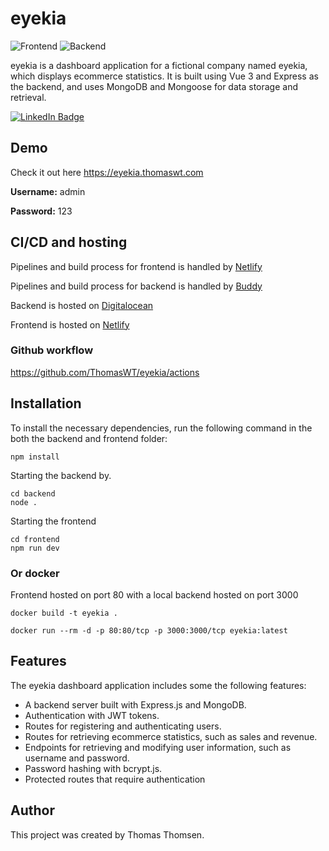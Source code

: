 # eyekia

![Frontend](https://github.com/ThomasWT/eyekia/actions/workflows/frontend.js.yml/badge.svg)
![Backend](https://github.com/ThomasWT/eyekia/actions/workflows/backend.js.yml/badge.svg)

eyekia is a dashboard application for a fictional company named eyekia, which displays ecommerce statistics. It is built using Vue 3 and Express as the backend, and uses MongoDB and Mongoose for data storage and retrieval.

<div id="badges">
  <a href="https://www.linkedin.com/in/thomasthomsendk/">
    <img src="https://img.shields.io/badge/LinkedIn-blue?style=for-the-badge&logo=linkedin&logoColor=white" alt="LinkedIn Badge"/>
  </a>
</div>

## Demo

Check it out here https://eyekia.thomaswt.com


**Username:** admin

**Password:** 123

## CI/CD and hosting

Pipelines and build process for frontend is handled by [Netlify](https://www.netlify.com/)

Pipelines and build process for backend is handled by [Buddy](https://buddy.works/)

Backend is hosted on [Digitalocean](https://www.digitalocean.com/)

Frontend is hosted on [Netlify](https://www.netlify.com/)


### Github workflow
https://github.com/ThomasWT/eyekia/actions

## Installation

To install the necessary dependencies, run the following command in the both the backend and frontend folder:
```
npm install
```
Starting the backend by.
```
cd backend
node .
```

Starting the frontend
```
cd frontend
npm run dev
```

### Or docker
Frontend hosted on port 80 with a local backend hosted on port 3000
```
docker build -t eyekia .
```
```
docker run --rm -d -p 80:80/tcp -p 3000:3000/tcp eyekia:latest
```


## Features

The eyekia dashboard application includes some the following features:

- A backend server built with Express.js and MongoDB.
- Authentication with JWT tokens.
- Routes for registering and authenticating users.
- Routes for retrieving ecommerce statistics, such as sales and revenue.
- Endpoints for retrieving and modifying user information, such as username and password.
- Password hashing with bcrypt.js.
- Protected routes that require authentication

## Author

This project was created by Thomas Thomsen.
